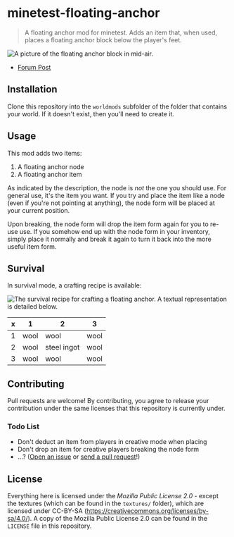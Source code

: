 # minetest-floating-anchor
> A floating anchor mod for minetest. Adds an item that, when used, places a floating anchor block below the player's feet.

![A picture of the floating anchor block in mid-air.](https://i.imgur.com/4RYlEDO.png)

 - [Forum Post](https://forum.minetest.net/viewtopic.php?f=9&t=20180)

## Installation
Clone this repository into the `worldmods` subfolder of the folder that contains your world. If it doesn't exist, then you'll need to create it.

## Usage
This mod adds two items:

1. A floating anchor node
2. A floating anchor item

As indicated by the description, the node is _not_ the one you should use. For general use, it's the item you want. If you try and place the item like a node (even if you're not pointing at anything), the node form will be placed at your current position.

Upon breaking, the node form will drop the item form again for you to re-use use. If you somehow end up with the node form in your inventory, simply place it normally and break it again to turn it back into the more useful item form.

## Survival
In survival mode, a crafting recipe is available:

![The survival recipe for crafting a floating anchor. A textual representation is detailed below.](https://i.imgur.com/b7svaDT.png)

x	| 1		| 2		| 3
----|-------|-------|----------
1	| wool	| wool	| wool
2	| wool	| steel ingot	| wool
3	| wool	| wool	| wool

## Contributing
Pull requests are welcome! By contributing, you agree to release your contribution under the same licenses that this repository is currently under.

### Todo List
 - Don't deduct an item from players in creative mode when placing
 - Don't drop an item for creative players breaking the node form
 - ...? ([Open an issue](https://github.com/sbrl/minetest-floating_anchor/issues/new) or [send a pull request](https://github.com/sbrl/minetest-floating_anchor/compare)!)

## License
Everything here is licensed under the _Mozilla Public License 2.0_ - except the textures (which can be found in the `textures/` folder), which are licensed under CC-BY-SA (https://creativecommons.org/licenses/by-sa/4.0/). A copy of the Mozilla Public License 2.0 can be found in the `LICENSE` file in this repository.
